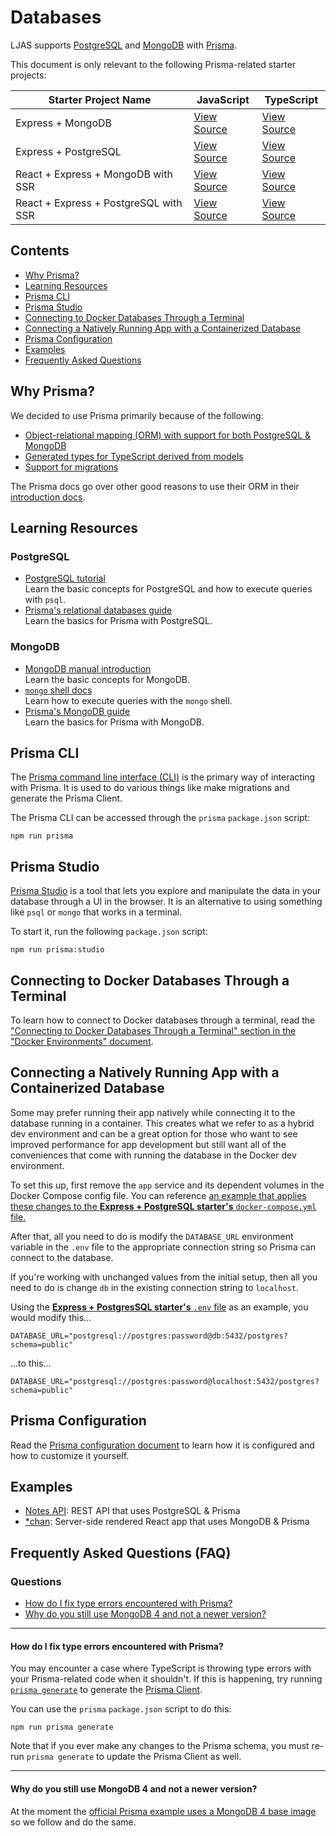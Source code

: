 # Databases

LJAS supports [PostgreSQL](https://postgresql.org) and [MongoDB](https://mongodb.com) with [Prisma](https://prisma.io).

This document is only relevant to the following Prisma-related starter projects:

| Starter Project Name                  | JavaScript                                                                                                         | TypeScript                                                                                                            |
| ------------------------------------- | ------------------------------------------------------------------------------------------------------------------ | --------------------------------------------------------------------------------------------------------------------- |
| Express + MongoDB                     | [View Source](https://github.com/mattlean/lean-js-app-starter/tree/v1.1.0-dev/starters/express-mongo)              | [View Source](https://github.com/mattlean/lean-js-app-starter/tree/v1.1.0-dev/starters/express-mongo-ts)              |
| Express + PostgreSQL                  | [View Source](https://github.com/mattlean/lean-js-app-starter/tree/v1.1.0-dev/starters/express-postgres)           | [View Source](https://github.com/mattlean/lean-js-app-starter/tree/v1.1.0-dev/starters/express-postgres-ts)           |
| React + Express + MongoDB with SSR    | [View Source](https://github.com/mattlean/lean-js-app-starter/tree/v1.1.0-dev/starters/react-express-mongo-ssr)    | [View Source](https://github.com/mattlean/lean-js-app-starter/tree/v1.1.0-dev/starters/react-express-mongo-ssr-ts)    |
| React + Express + PostgreSQL with SSR | [View Source](https://github.com/mattlean/lean-js-app-starter/tree/v1.1.0-dev/starters/react-express-postgres-ssr) | [View Source](https://github.com/mattlean/lean-js-app-starter/tree/v1.1.0-dev/starters/react-express-postgres-ssr-ts) |

## Contents

-   [Why Prisma?](#why-prisma)
-   [Learning Resources](#learning-resources)
-   [Prisma CLI](#prisma-cli)
-   [Prisma Studio](#prisma-studio)
-   [Connecting to Docker Databases Through a Terminal](#connecting-to-docker-databases-through-a-terminal)
-   [Connecting a Natively Running App with a Containerized Database](#connecting-a-natively-running-app-with-a-containerized-database)
-   [Prisma Configuration](#prisma-configuration)
-   [Examples](#examples)
-   [Frequently Asked Questions](#frequently-asked-questions-faq)

## Why Prisma?

We decided to use Prisma primarily because of the following:

-   [Object-relational mapping (ORM) with support for both PostgreSQL & MongoDB](https://prisma.io/docs/orm/overview/databases)
-   [Generated types for TypeScript derived from models](https://prisma.io/docs/orm/prisma-client/type-safety#what-are-generated-types)
-   [Support for migrations](https://prisma.io/docs/orm/prisma-migrate/understanding-prisma-migrate/overview)

The Prisma docs go over other good reasons to use their ORM in their [introduction docs](https://prisma.io/docs/orm/overview/introduction/why-prisma).

## Learning Resources

### PostgreSQL

-   [PostgreSQL tutorial](https://postgresql.org/docs/current/tutorial.html)  
    Learn the basic concepts for PostgreSQL and how to execute queries with `psql`.
-   [Prisma's relational databases guide](https://prisma.io/docs/getting-started/setup-prisma/start-from-scratch/relational-databases-typescript-postgresql)  
    Learn the basics for Prisma with PostgreSQL.

### MongoDB

-   [MongoDB manual introduction](https://mongodb.com/docs/manual/introduction)  
     Learn the basic concepts for MongoDB.
-   [`mongo` shell docs](https://mongodb.com/docs/v4.4/mongo)  
    Learn how to execute queries with the `mongo` shell.
-   [Prisma's MongoDB guide](https://prisma.io/docs/getting-started/setup-prisma/start-from-scratch/mongodb-typescript-mongodb)  
    Learn the basics for Prisma with MongoDB.

## Prisma CLI

The [Prisma command line interface (CLI)](https://prisma.io/docs/orm/tools/prisma-cli) is the primary way of interacting with Prisma. It is used to do various things like make migrations and generate the Prisma Client.

The Prisma CLI can be accessed through the `prisma` `package.json` script:

```console
npm run prisma
```

## Prisma Studio

[Prisma Studio](https://prisma.io/studio) is a tool that lets you explore and manipulate the data in your database through a UI in the browser. It is an alternative to using something like `psql` or `mongo` that works in a terminal.

To start it, run the following `package.json` script:

```console
npm run prisma:studio
```

## Connecting to Docker Databases Through a Terminal

To learn how to connect to Docker databases through a terminal, read the ["Connecting to Docker Databases Through a Terminal" section in the "Docker Environments" document](../docker-environments.md#connecting-to-docker-databases-through-a-terminal).

## Connecting a Natively Running App with a Containerized Database

Some may prefer running their app natively while connecting it to the database running in a container. This creates what we refer to as a hybrid dev environment and can be a great option for those who want to see improved performance for app development but still want all of the conveniences that come with running the database in the Docker dev environment.

To set this up, first remove the `app` service and its dependent volumes in the Docker Compose config file. You can reference [an example that applies these changes to the **Express + PostgreSQL starter's** `docker-compose.yml` file.](./docker-compose.hybrid-example.yml)

After that, all you need to do is modify the `DATABASE_URL` environment variable in the `.env` file to the appropriate connection string so Prisma can connect to the database.

If you're working with unchanged values from the initial setup, then all you need to do is change `db` in the existing connection string to `localhost`.

Using the [**Express + PostgresSQL starter's** `.env` file](../../../starters/express-postgres/.env.example) as an example, you would modify this...

```
DATABASE_URL="postgresql://postgres:password@db:5432/postgres?schema=public"
```

...to this...

```
DATABASE_URL="postgresql://postgres:password@localhost:5432/postgres?schema=public"
```

## Prisma Configuration

Read the [Prisma configuration document](../../configuration/prisma.md) to learn how it is configured and how to customize it yourself.

## Examples

-   [Notes API](https://github.com/mattlean/lean-js-app-starter/tree/v1.1.0-dev/examples/notes-api): REST API that uses PostgreSQL & Prisma
-   [\*chan](https://github.com/mattlean/lean-js-app-starter/tree/v1.1.0-dev/examples/starchan): Server-side rendered React app that uses MongoDB & Prisma

## Frequently Asked Questions (FAQ)

### Questions

-   [How do I fix type errors encountered with Prisma?](#how-do-i-fix-type-errors-encountered-with-prisma)
-   [Why do you still use MongoDB 4 and not a newer version?](#why-do-you-still-use-mongodb-4-and-not-a-newer-version)

---

#### How do I fix type errors encountered with Prisma?

You may encounter a case where TypeScript is throwing type errors with your Prisma-related code when it shouldn't. If this is happening, try running [`prisma generate`](https://prisma.io/docs/orm/prisma-client/setup-and-configuration/generating-prisma-client) to generate the [Prisma Client](https://prisma.io/docs/orm/prisma-client/setup-and-configuration/introduction).

You can use the `prisma` `package.json` script to do this:

```console
npm run prisma generate
```

Note that if you ever make any changes to the Prisma schema, you must re-run `prisma generate` to update the Prisma Client as well.

---

#### Why do you still use MongoDB 4 and not a newer version?

At the moment the [official Prisma example uses a MongoDB 4 base image](https://github.com/prisma/prisma/blob/main/docker/mongodb_replica/Dockerfile) so we follow and do the same.
